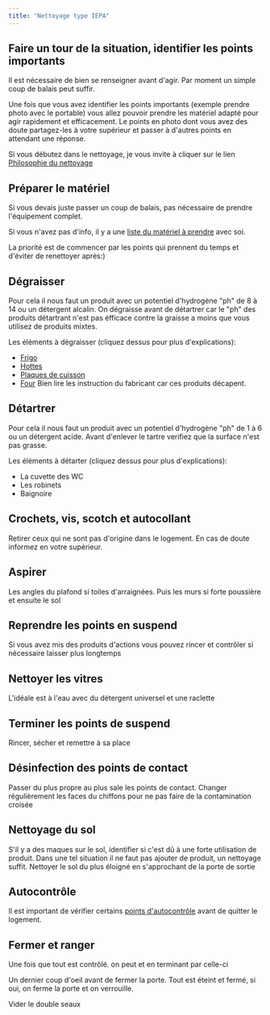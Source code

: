 ```yaml
---
title: "Nettoyage type IEPA"
---
```


## Faire un tour de la situation, identifier les points importants
Il est nécessaire de bien se renseigner avant d'agir. Par moment un simple coup de balais peut suffir. 

Une fois que vous avez identifier les points importants (exemple prendre photo avec le portable) vous allez pouvoir prendre les matériel adapté pour agir rapidement et efficacement. Le points en photo dont vous avez des doute partagez-les à votre supérieur et passer à d'autres points en attendant une réponse.

Si vous débutez dans le nettoyage, je vous invite à cliquer sur le lien [Philosophie du nettoyage](notes/nettoyage/philosophieNettoyage.md)

## Préparer le matériel
Si vous devais juste passer un coup de balais, pas nécessaire de prendre l'équipement complet.

Si vous n'avez pas d'info, il y a une [liste du matériel à prendre](notes/nettoyage/listeMaterielNettoyage.md) avec soi.

La priorité est de commencer par les points qui prennent du temps et d'éviter de renettoyer après:)

## Dégraisser
Pour cela il nous faut un produit avec un potentiel d'hydrogène "ph" de 8 à 14 ou un détergent alcalin. On dégraisse avant de détartrer car le "ph" des produits détartrant n'est pas éfficace contre la graisse a moins que vous utilisez de produits mixtes.

Les éléments à dégraisser (cliquez dessus pour plus d'explications):
- [Frigo](notes/nettoyage/zones%20et%20matériaux/frigo.md)
- [Hottes](notes/nettoyage/zones%20et%20matériaux/hotteCuisine.md)
- [Plaques de cuisson](notes/nettoyage/zones%20et%20matériaux/plaquesCuisson.md)
- [Four](notes/nettoyage/zones%20et%20matériaux/four.md)
Bien lire les instruction du fabricant car ces produits décapent.

## Détartrer
Pour cela il nous faut un produit avec un potentiel d'hydrogène "ph" de 1 à 6 ou un détergent acide. Avant d'enlever le tartre verifiez que la surface n'est pas grasse.

Les éléments à détarter (cliquez dessus pour plus d'explications):
- La cuvette des WC
- Les robinets
- Baignoire
## Crochets, vis, scotch et autocollant
Retirer ceux qui ne sont pas d'origine dans le logement. En cas de doute informez en votre supérieur.
## Aspirer
Les angles du plafond si toiles d'arraignées. Puis les murs si forte poussière et ensuite le sol

## Reprendre les points en suspend
Si vous avez mis des produits d'actions vous pouvez rincer et contrôler si nécessaire laisser plus longtemps

## Nettoyer les vitres
L'idéale est à l'eau avec du détergent universel et une raclette

## Terminer les points de suspend
Rincer, sécher et remettre à sa place


## Désinfection des points de contact
Passer du plus propre au plus sale les points de contact. Changer régulièrement les faces du chiffons pour ne pas faire de la contamination croisée

## Nettoyage du sol
S'il y a des maques sur le sol, identifier si c'est dû à une forte utilisation de produit. Dans une tel situation il ne faut pas ajouter de produit, un nettoyage suffit. Nettoyer le sol du plus éloigné en s'approchant de la porte de sortie

## Autocontrôle
Il est important de vérifier certains [points d'autocontrôle](notes/formation/P_PointsAutocontroleNettoyageDB.md) avant de quitter le logement.

## Fermer et ranger
Une fois que tout est contrôlé. on peut  et en terminant par celle-ci

Un dernier coup d'oeil avant de fermer la porte. Tout est éteint et fermé, si oui, on ferme la porte et on verrouille.

Vider le double seaux
